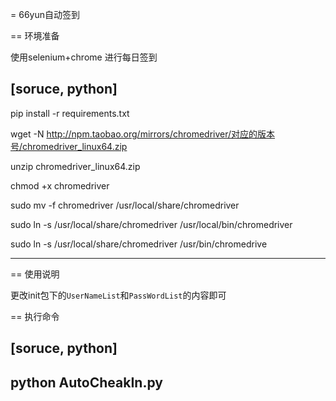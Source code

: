 = 66yun自动签到

== 环境准备

使用selenium+chrome 进行每日签到

[soruce, python]
----
pip install -r requirements.txt

wget -N http://npm.taobao.org/mirrors/chromedriver/对应的版本号/chromedriver_linux64.zip

unzip chromedriver_linux64.zip

chmod +x chromedriver

sudo mv -f chromedriver /usr/local/share/chromedriver

sudo ln -s /usr/local/share/chromedriver /usr/local/bin/chromedriver

sudo ln -s /usr/local/share/chromedriver /usr/bin/chromedrive

----


== 使用说明

更改init包下的`UserNameList`和`PassWordList`的内容即可

== 执行命令

[soruce, python]
----
python AutoCheakIn.py
----
